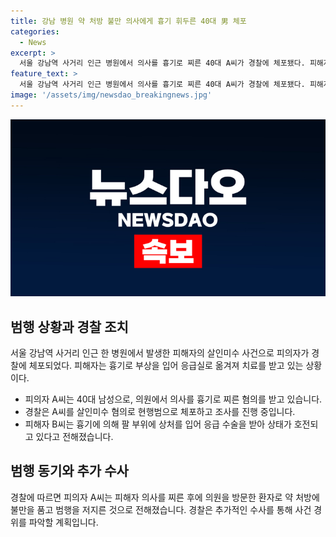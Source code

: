 ```yaml
---
title: 강남 병원 약 처방 불만 의사에게 흉기 휘두른 40대 男 체포
categories:
  - News
excerpt: >
  서울 강남역 사거리 인근 병원에서 의사를 흉기로 찌른 40대 A씨가 경찰에 체포됐다. 피해자는 상처를 입었지만 생명에 지장은 없는 것으로 전해졌으며, A씨는 약 처방에 불만을 품고 범행을 저지른 것으로 전해졌다. A씨는 현재 경찰 조사를 받고 있다.
feature_text: >
  서울 강남역 사거리 인근 병원에서 의사를 흉기로 찌른 40대 A씨가 경찰에 체포됐다. 피해자는 상처를 입었지만 생명에 지장은 없는 것으로 전해졌으며, A씨는 약 처방에 불만을 품고 범행을 저지른 것으로 전해졌다. A씨는 현재 경찰 조사를 받고 있다.
image: '/assets/img/newsdao_breakingnews.jpg'
---
```


<p><img src="/assets/img/newsdao_breakingnews.jpg" alt="koreaapp 속보" /></p>

<h2 data-ke-size="size26">범행 상황과 경찰 조치</h2>

<p data-ke-size="size16">서울 강남역 사거리 인근 한 병원에서 발생한 피해자의 살인미수 사건으로 피의자가 경찰에 체포되었다. 피해자는 흉기로 부상을 입어 응급실로 옮겨져 치료를 받고 있는 상황이다.</p>

<ul>
  <li>피의자 A씨는 40대 남성으로, 의원에서 의사를 흉기로 찌른 혐의를 받고 있습니다.</li>
  <li>경찰은 A씨를 살인미수 혐의로 현행범으로 체포하고 조사를 진행 중입니다.</li>
  <li>피해자 B씨는 흉기에 의해 팔 부위에 상처를 입어 응급 수술을 받아 상태가 호전되고 있다고 전해졌습니다.</li>
</ul>

<h2 data-ke-size="size26">범행 동기와 추가 수사</h2>

<p data-ke-size="size16">경찰에 따르면 피의자 A씨는 피해자 의사를 찌른 후에 의원을 방문한 환자로 약 처방에 불만을 품고 범행을 저지른 것으로 전해졌습니다. 경찰은 추가적인 수사를 통해 사건 경위를 파악할 계획입니다.</p>

<p data-ke-size="size16">&nbsp;</p>

